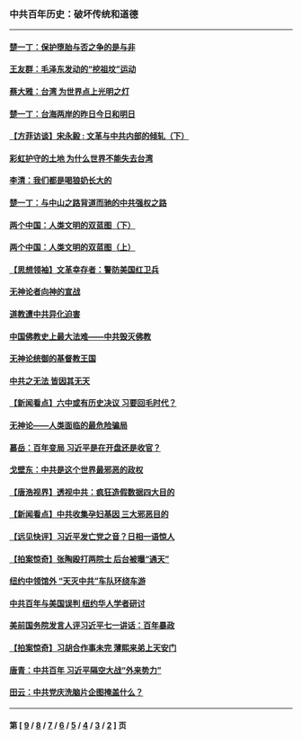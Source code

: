 ### 中共百年历史：破坏传统和道德
---
#### [楚一丁：保护堕胎与否之争的是与非](../../pages/nf1176114/n13815642.md?09060430) 
#### [王友群：毛泽东发动的“挖祖坟”运动](../../pages/nf1176114/n13723639.md?09060430) 
#### [蔡大雅：台湾 为世界点上光明之灯](../../pages/nf1176114/n13531530.md?09060430) 
#### [楚一丁：台海两岸的昨日今日和明日](../../pages/nf1176114/n13531468.md?09060430) 
#### [【方菲访谈】宋永毅 : 文革与中共内部的倾轧（下）](../../pages/nf1176114/n13486836.md?09060430) 
#### [彩虹护守的土地 为什么世界不能失去台湾](../../pages/nf1176114/n13476849.md?09060430) 
#### [李清：我们都是喝狼奶长大的](../../pages/nf1176114/n13471478.md?09060430) 
#### [楚一丁：与中山之路背道而驰的中共强权之路](../../pages/nf1176114/n13437270.md?09060430) 
#### [两个中国：人类文明的双蓝图（下）](../../pages/nf1176114/n13423132.md?09060430) 
#### [两个中国：人类文明的双蓝图（上）](../../pages/nf1176114/n13422687.md?09060430) 
#### [【思想领袖】文革幸存者：警防美国红卫兵](../../pages/nf1176114/n13339289.md?09060430) 
#### [无神论者向神的宣战](../../pages/nf1176114/n13281535.md?09060430) 
#### [道教遭中共异化迫害](../../pages/nf1176114/n13281463.md?09060430) 
#### [中国佛教史上最大法难——中共毁灭佛教](../../pages/nf1176114/n13281397.md?09060430) 
#### [无神论统御的基督教王国](../../pages/nf1176114/n13281280.md?09060430) 
#### [中共之无法 皆因其无天](../../pages/nf1176114/n13281088.md?09060430) 
#### [【新闻看点】六中或有历史决议 习要回毛时代？](../../pages/nf1176114/n13222895.md?09060430) 
#### [无神论——人类面临的最危险骗局](../../pages/nf1176114/n13196137.md?09060430) 
#### [慕岳：百年变局 习近平是在开盘还是收官？](../../pages/nf1176114/n13206516.md?09060430) 
#### [戈壁东：中共是这个世界最邪恶的政权](../../pages/nf1176114/n13085641.md?09060430) 
#### [【唐浩视界】透视中共：疯狂造假数据四大目的](../../pages/nf1176114/n13080590.md?09060430) 
#### [【新闻看点】中共收集孕妇基因 三大邪恶目的](../../pages/nf1176114/n13077182.md?09060430) 
#### [【远见快评】习近平发亡党之音？日相一语惊人](../../pages/nf1176114/n13074809.md?09060430) 
#### [【拍案惊奇】张陶殴打两院士 后台被曝“通天”](../../pages/nf1176114/n13070496.md?09060430) 
#### [纽约中领馆外 “天灭中共”车队环绕车游](../../pages/nf1176114/n13070693.md?09060430) 
#### [中共百年与美国误判 纽约华人学者研讨](../../pages/nf1176114/n13067969.md?09060430) 
#### [美前国务院发言人评习近平七一讲话：百年暴政](../../pages/nf1176114/n13066986.md?09060430) 
#### [【拍案惊奇】习胡合作事未完 薄熙来弟上天安门](../../pages/nf1176114/n13065867.md?09060430) 
#### [唐青：中共百年 习近平隔空大战“外来势力”](../../pages/nf1176114/n13065976.md?09060430) 
#### [田云：中共党庆洗脑片企图掩盖什么？](../../pages/nf1176114/n13064395.md?09060430) 

---
#### 第 [ [9](./9.md?09060430) / [8](./8.md?09060430) / [7](./7.md?09060430) / [6](./6.md?09060430) / [5](./5.md?09060430) / [4](./4.md?09060430) / [3](./3.md?09060430) / [2](./2.md?09060430) ] 页
